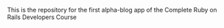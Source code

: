 This is the repository for the first alpha-blog app of the Complete Ruby on Rails Developers Course

